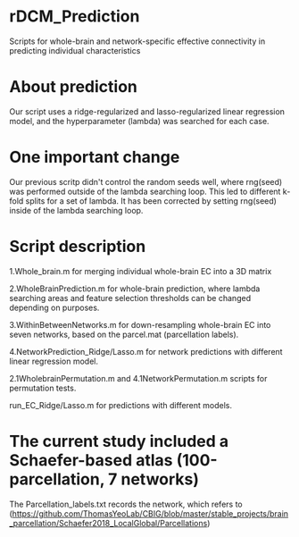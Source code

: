 # rDCM_Prediction
Scripts for whole-brain and network-specific effective connectivity in predicting individual characteristics

# About prediction
Our script uses a ridge-regularized and lasso-regularized linear regression model, and the hyperparameter (lambda) was searched for each case.

# One important change
Our previous scritp didn't control the random seeds well, where rng(seed) was performed outside of the lambda searching loop. This led to different k-fold splits for a set of lambda. It has been corrected by setting rng(seed) inside of the lambda searching loop. 

# Script description
1.Whole_brain.m for merging individual whole-brain EC into a 3D matrix

2.WholeBrainPrediction.m for whole-brain prediction, where lambda searching areas and feature selection thresholds can be changed depending on purposes.

3.WithinBetweenNetworks.m for down-resampling whole-brain EC into seven networks, based on the parcel.mat (parcellation labels).

4.NetworkPrediction_Ridge/Lasso.m for network predictions with different linear regression model.

2.1WholebrainPermutation.m and 4.1NetworkPermutation.m scripts for permutation tests.

run_EC_Ridge/Lasso.m for predictions with different models.

# The current study included a Schaefer-based atlas (100-parcellation, 7 networks)
The Parcellation_labels.txt records the network, which refers to (https://github.com/ThomasYeoLab/CBIG/blob/master/stable_projects/brain_parcellation/Schaefer2018_LocalGlobal/Parcellations)

